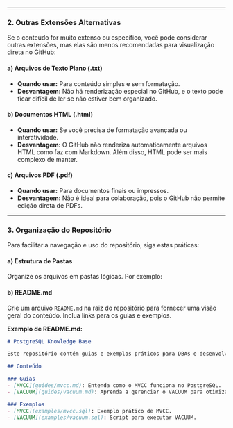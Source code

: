 
---

### **2. Outras Extensões Alternativas**
Se o conteúdo for muito extenso ou específico, você pode considerar outras extensões, mas elas são menos recomendadas para visualização direta no GitHub:

#### **a) Arquivos de Texto Plano (.txt)**
- **Quando usar:** Para conteúdo simples e sem formatação.
- **Desvantagem:** Não há renderização especial no GitHub, e o texto pode ficar difícil de ler se não estiver bem organizado.

#### **b) Documentos HTML (.html)**
- **Quando usar:** Se você precisa de formatação avançada ou interatividade.
- **Desvantagem:** O GitHub não renderiza automaticamente arquivos HTML como faz com Markdown. Além disso, HTML pode ser mais complexo de manter.

#### **c) Arquivos PDF (.pdf)**
- **Quando usar:** Para documentos finais ou impressos.
- **Desvantagem:** Não é ideal para colaboração, pois o GitHub não permite edição direta de PDFs.

---

### **3. Organização do Repositório**
Para facilitar a navegação e uso do repositório, siga estas práticas:

#### **a) Estrutura de Pastas**
Organize os arquivos em pastas lógicas. Por exemplo:

#### **b) README.md**
Crie um arquivo `README.md` na raiz do repositório para fornecer uma visão geral do conteúdo. Inclua links para os guias e exemplos.

**Exemplo de README.md:**
```markdown
# PostgreSQL Knowledge Base

Este repositório contém guias e exemplos práticos para DBAs e desenvolvedores PostgreSQL.

## Conteúdo

### Guias
- [MVCC](guides/mvcc.md): Entenda como o MVCC funciona no PostgreSQL.
- [VACUUM](guides/vacuum.md): Aprenda a gerenciar o VACUUM para otimizar o desempenho.

### Exemplos
- [MVCC](examples/mvcc.sql): Exemplo prático de MVCC.
- [VACUUM](examples/vacuum.sql): Script para executar VACUUM.